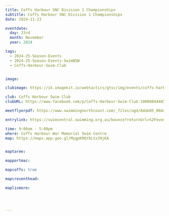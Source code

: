 ```yaml
---
title: Coffs Harbour SNC Division 1 Championships
subtitle: Coffs Harbour SNC Division 1 Championships
date: 2024-11-23

eventdate:
  day: 23rd
  month: November
  year: 2024

tags:
  - 2024-25-Season-Events
  - 2024-25-Season-Events-SwimNSW
  - Coffs-Harbour-Swim-Club


image: 

clubimage: https://ik.imagekit.io/webtactics/gtsc/img/events/coffs-harbour-600x400-border.jpg

club: Coffs Harbour Swim Club
clubURL: https://www.facebook.com/p/Coffs-Harbour-Swim-Club-100060444858133/

meetflyerpdf: https://www.swimmingnorthcoast.com/_files/ugd/8dab05_068dab087119484088ecf5684c56c5f2.pdf

entrylink: https://swimcentral.swimming.org.au/bounce?returnUrl=%2Fevents%2F89a7a61f-f077-ef11-ac20-0022489771e1%2Fdetail

time: 9:00am - 5:00pm
where: Coffs Harbour War Memorial Swim Centre
map: https://maps.app.goo.gl/MygpKRQthLtx39jKA


maptaree:

mapportmac:

mapcoffs: true

mapcresenthead:

maplismore: 




---
```



